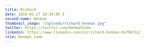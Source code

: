 ```yaml
---
title: Richard
date: 2018-02-27 10:34:00 Z
second-name: Henman
thumbnail_image: "/uploads/richard_henman.jpg"
twitter: https://twitter.com/HenmanComm
linkedin: https://www.linkedin.com/in/richard-henman-0a796712/
role: Henman Comm
---
```


